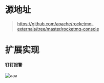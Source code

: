 # 源地址
> https://github.com/apache/rocketmq-externals/tree/master/rocketmq-console

# 扩展实现

#### 钉钉报警
![aaa](https://img-blog.csdnimg.cn/20190505092407771.png?x-oss-process=image/watermark,type_ZmFuZ3poZW5naGVpdGk,shadow_10,text_aHR0cHM6Ly9sb3VsdWFuLmJsb2cuY3Nkbi5uZXQ=,size_16,color_FFFFFF,t_70)